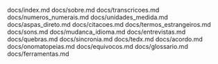 docs/index.md docs/sobre.md docs/transcricoes.md docs/numeros_numerais.md docs/unidades_medida.md docs/aspas_direto.md docs/citacoes.md docs/termos_estrangeiros.md docs/sons.md docs/mudanca_idioma.md docs/entrevistas.md docs/quebras.md docs/sincronia.md docs/tedx.md docs/acordo.md docs/onomatopeias.md docs/equivocos.md docs/glossario.md docs/ferramentas.md
